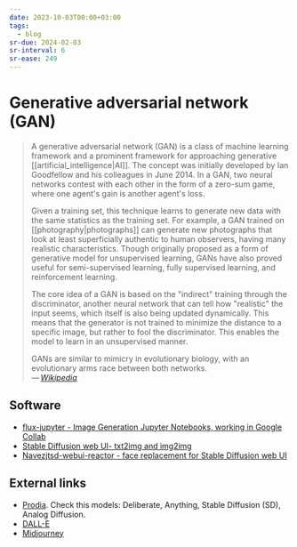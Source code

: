 ```yaml
---
date: 2023-10-03T00:00+03:00
tags:
  - blog
sr-due: 2024-02-03
sr-interval: 6
sr-ease: 249
---
```


# Generative adversarial network (GAN)

> A generative adversarial network (GAN) is a class of machine learning
> framework and a prominent framework for approaching generative
> [[artificial_intelligence|AI]]. The concept was initially developed by Ian
> Goodfellow and his colleagues in June
> 2014. In a GAN, two neural networks contest with each other in the form of a
> zero-sum game, where one agent's gain is another agent's loss.
>
> Given a training set, this technique learns to generate new data with the same
> statistics as the training set. For example, a GAN trained on
> [[photography|photographs]] can generate new photographs that look at least
> superficially authentic to human observers, having many realistic
> characteristics. Though originally proposed as a form of generative model for
> unsupervised learning, GANs have also proved useful for semi-supervised
> learning, fully supervised learning, and reinforcement learning.
>
> The core idea of a GAN is based on the "indirect" training through the
> discriminator, another neural network that can tell how "realistic" the input
> seems, which itself is also being updated dynamically. This means that the
> generator is not trained to minimize the distance to a specific image, but
> rather to fool the discriminator. This enables the model to learn in an
> unsupervised manner.
>
> GANs are similar to mimicry in evolutionary biology, with an evolutionary arms
> race between both networks.\
> — <cite>[Wikipedia](https://en.wikipedia.org/wiki/Generative_adversarial_network)</cite>

## Software

- [flux-jupyter - Image Generation Jupyter Notebooks, working in Google Collab](https://github.com/camenduru/flux-jupyter)
- [Stable Diffusion web UI- txt2img and img2img](https://github.com/AUTOMATIC1111/stable-diffusion-webui/)
- [Navezjtsd-webui-reactor - face replacement for Stable Diffusion web UI](https://github.com/Navezjt/sd-webui-reactor)

## External links

- [Prodia](https://app.prodia.com/). Check this models: Deliberate, Anything,
Stable Diffusion (SD), Analog Diffusion.
- [DALL-E](https://labs.openai.com/)
- [Midjourney](https://www.midjourney.com/home/)
